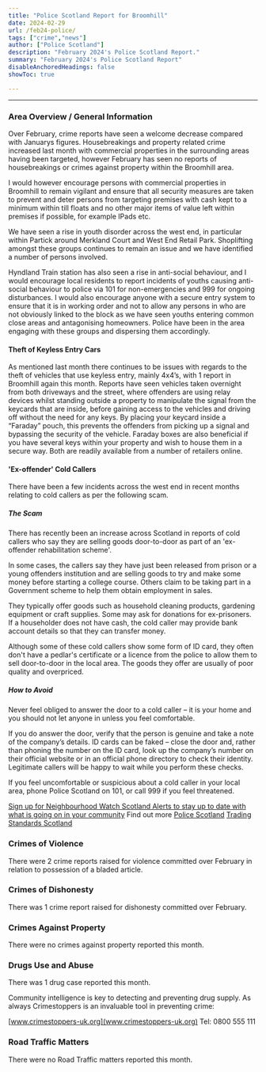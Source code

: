 ```yaml
---
title: "Police Scotland Report for Broomhill" 
date: 2024-02-29
url: /feb24-police/
tags: ["crime","news"]
author: ["Police Scotland"]
description: "February 2024's Police Scotland Report." 
summary: "February 2024's Police Scotland Report"
disableAnchoredHeadings: false
showToc: true

---
```


---

### Area Overview / General Information

Over February, crime reports have seen a welcome decrease compared with Januarys figures. Housebreakings and property related crime increased last month with commercial properties in the surrounding areas having been targeted, however February has seen no reports of housebreakings or crimes against property within the Broomhill area. 

I would however encourage persons with commercial properties in Broomhill to remain vigilant and ensure that all security measures are taken to prevent and deter persons from targeting premises with cash kept to a minimum within till floats and no other major items of value left within premises if possible, for example IPads etc. 

We have seen a rise in youth disorder across the west end, in particular within Partick around Merkland Court and West End Retail Park. Shoplifting amongst these groups continues to remain an issue and we have identified a number of persons involved. 

Hyndland Train station has also seen a rise in anti-social behaviour, and I would encourage local residents to report incidents of youths causing anti-social behaviour to police via 101 for non-emergencies and 999 for ongoing disturbances. I would also encourage anyone with a secure entry system to ensure that it is in working order and not to allow any persons in who are not obviously linked to the block as we have seen youths entering common close areas and antagonising homeowners.  Police have been in the area engaging with these groups and dispersing them accordingly.


#### Theft of Keyless Entry Cars

As mentioned last month there continues to be issues with regards to the theft of vehicles that use keyless entry, mainly 4x4’s, with 1 report in Broomhill again this month. Reports have seen vehicles taken overnight from both driveways and the street, where offenders are using relay devices whilst standing outside a property to manipulate the signal from the keycards that are inside, before gaining access to the vehicles and driving off without the need for any keys. By placing your keycard inside a “Faraday” pouch, this prevents the offenders from picking up a signal and bypassing the security of the vehicle. Faraday boxes are also beneficial if you have several keys within your property and wish to house them in a secure way. Both are readily available from a number of retailers online. 


#### 'Ex-offender' Cold Callers 

There have been a few incidents across the west end in recent months relating to cold callers as per the following scam.

##### The Scam
There has recently been an increase across Scotland in reports of cold callers who say they are selling goods door-to-door as part of an 'ex-offender rehabilitation scheme'. 

In some cases, the callers say they have just been released from prison or a young offenders institution and are selling goods to try and make some money before starting a college course. Others claim to be taking part in a Government scheme to help them obtain employment in sales.

They typically offer goods such as household cleaning products, gardening equipment or craft supplies. Some may ask for donations for ex-prisoners. If a householder does not have cash, the cold caller may provide bank account details so that they can transfer money.

Although some of these cold callers show some form of ID card, they often don't have a pedlar's certificate or a licence from the police to allow them to sell door-to-door in the local area. The goods they offer are usually of poor quality and overpriced.

##### How to Avoid
Never feel obliged to answer the door to a cold caller – it is your home and you should not let anyone in unless you feel comfortable.

If you do answer the door, verify that the person is genuine and take a note of the company’s details. ID cards can be faked – close the door and, rather than phoning the number on the ID card, look up the company’s number on their official website or in an official phone directory to check their identity. Legitimate callers will be happy to wait while you perform these checks.

If you feel uncomfortable or suspicious about a cold caller in your local area, phone Police Scotland on 101, or call 999 if you feel threatened.

[Sign up for Neighbourhood Watch Scotland Alerts to stay up to date with what is going on in your community](www.neighbourhoodwatchscotland.co.uk)
Find out more
[Police Scotland](www.scotland.police.uk/doorstep-crime-and-bogus-callers)
[Trading Standards Scotland](www.tsscot.co.uk/doorstep-scammers)


### Crimes of Violence 

There were 2 crime reports raised for violence committed over February in relation to possession of a bladed article.

### Crimes of Dishonesty

There was 1 crime report raised for dishonesty committed over February.

### Crimes Against Property

There were no crimes against property reported this month. 

### Drugs Use and Abuse

There was 1 drug case reported this month.  

Community intelligence is key to detecting and preventing drug supply. As always Crimestoppers is an invaluable tool in preventing crime:

[www.crimestoppers-uk.org](www.crimestoppers-uk.org)
Tel: 0800 555 111 

### Road Traffic Matters 

There were no Road Traffic matters reported this month.
